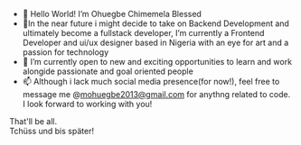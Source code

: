 - 👋 Hello World!
   I’m Ohuegbe Chimemela Blessed
- 👀In the near future i might decide to take on Backend Development and ultimately become a fullstack developer,  I’m currently a Frontend Developer and ui/ux designer based in Nigeria with an eye for art and a passion for technology
- 💞️ I’m currently open to new and exciting opportunities to learn and work alongide passionate and goal oriented people
- 📫 Although i lack much social media presence(for now!), feel free to message me @mohuegbe2013@gmail.com for anythng related to code. I look forward to working with you!

That'll be all.
<br>
Tchüss und bis später!

<!---
Ohuegbe-Chimemela-Blessed/Ohuegbe-Chimemela-Blessed is a ✨ special ✨ repository because its `README.md` (this file) appears on your GitHub profile.
You can click the Preview link to take a look at your changes.
--->
